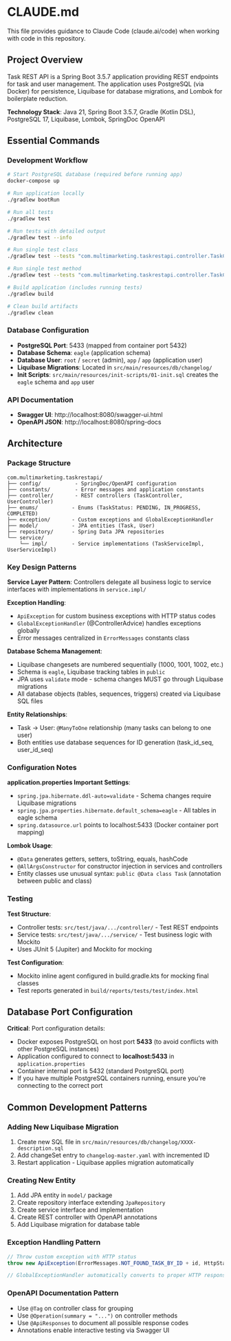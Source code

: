 # CLAUDE.md

This file provides guidance to Claude Code (claude.ai/code) when working with code in this repository.

## Project Overview

Task REST API is a Spring Boot 3.5.7 application providing REST endpoints for task and user management. The application uses PostgreSQL (via Docker) for persistence, Liquibase for database migrations, and Lombok for boilerplate reduction.

**Technology Stack**: Java 21, Spring Boot 3.5.7, Gradle (Kotlin DSL), PostgreSQL 17, Liquibase, Lombok, SpringDoc OpenAPI

## Essential Commands

### Development Workflow
```bash
# Start PostgreSQL database (required before running app)
docker-compose up

# Run application locally
./gradlew bootRun

# Run all tests
./gradlew test

# Run tests with detailed output
./gradlew test --info

# Run single test class
./gradlew test --tests "com.multimarketing.taskrestapi.controller.TaskControllerTest"

# Run single test method
./gradlew test --tests "com.multimarketing.taskrestapi.controller.TaskControllerTest.testFindTaskById"

# Build application (includes running tests)
./gradlew build

# Clean build artifacts
./gradlew clean
```

### Database Configuration
- **PostgreSQL Port**: 5433 (mapped from container port 5432)
- **Database Schema**: `eagle` (application schema)
- **Database User**: `root` / `secret` (admin), `app` / `app` (application user)
- **Liquibase Migrations**: Located in `src/main/resources/db/changelog/`
- **Init Scripts**: `src/main/resources/init-scripts/01-init.sql` creates the `eagle` schema and `app` user

### API Documentation
- **Swagger UI**: http://localhost:8080/swagger-ui.html
- **OpenAPI JSON**: http://localhost:8080/spring-docs

## Architecture

### Package Structure
```
com.multimarketing.taskrestapi/
├── config/           - SpringDoc/OpenAPI configuration
├── constants/        - Error messages and application constants
├── controller/       - REST controllers (TaskController, UserController)
├── enums/           - Enums (TaskStatus: PENDING, IN_PROGRESS, COMPLETED)
├── exception/       - Custom exceptions and GlobalExceptionHandler
├── model/           - JPA entities (Task, User)
├── repository/      - Spring Data JPA repositories
└── service/
    └── impl/        - Service implementations (TaskServiceImpl, UserServiceImpl)
```

### Key Design Patterns

**Service Layer Pattern**: Controllers delegate all business logic to service interfaces with implementations in `service.impl/`

**Exception Handling**:
- `ApiException` for custom business exceptions with HTTP status codes
- `GlobalExceptionHandler` (@ControllerAdvice) handles exceptions globally
- Error messages centralized in `ErrorMessages` constants class

**Database Schema Management**:
- Liquibase changesets are numbered sequentially (1000, 1001, 1002, etc.)
- Schema is `eagle`, Liquibase tracking tables in `public`
- JPA uses `validate` mode - schema changes MUST go through Liquibase migrations
- All database objects (tables, sequences, triggers) created via Liquibase SQL files

**Entity Relationships**:
- Task → User: `@ManyToOne` relationship (many tasks can belong to one user)
- Both entities use database sequences for ID generation (task_id_seq, user_id_seq)

### Configuration Notes

**application.properties Important Settings**:
- `spring.jpa.hibernate.ddl-auto=validate` - Schema changes require Liquibase migrations
- `spring.jpa.properties.hibernate.default_schema=eagle` - All tables in eagle schema
- `spring.datasource.url` points to localhost:5433 (Docker container port mapping)

**Lombok Usage**:
- `@Data` generates getters, setters, toString, equals, hashCode
- `@AllArgsConstructor` for constructor injection in services and controllers
- Entity classes use unusual syntax: `public @Data class Task` (annotation between public and class)

### Testing

**Test Structure**:
- Controller tests: `src/test/java/.../controller/` - Test REST endpoints
- Service tests: `src/test/java/.../service/` - Test business logic with Mockito
- Uses JUnit 5 (Jupiter) and Mockito for mocking

**Test Configuration**:
- Mockito inline agent configured in build.gradle.kts for mocking final classes
- Test reports generated in `build/reports/tests/test/index.html`

## Database Port Configuration

**Critical**: Port configuration details:
- Docker exposes PostgreSQL on host port **5433** (to avoid conflicts with other PostgreSQL instances)
- Application configured to connect to **localhost:5433** in `application.properties`
- Container internal port is 5432 (standard PostgreSQL port)
- If you have multiple PostgreSQL containers running, ensure you're connecting to the correct port

## Common Development Patterns

### Adding New Liquibase Migration
1. Create new SQL file in `src/main/resources/db/changelog/XXXX-description.sql`
2. Add changeSet entry to `changelog-master.yaml` with incremented ID
3. Restart application - Liquibase applies migration automatically

### Creating New Entity
1. Add JPA entity in `model/` package
2. Create repository interface extending `JpaRepository`
3. Create service interface and implementation
4. Create REST controller with OpenAPI annotations
5. Add Liquibase migration for database table

### Exception Handling Pattern
```java
// Throw custom exception with HTTP status
throw new ApiException(ErrorMessages.NOT_FOUND_TASK_BY_ID + id, HttpStatus.NOT_FOUND);

// GlobalExceptionHandler automatically converts to proper HTTP response
```

### OpenAPI Documentation Pattern
- Use `@Tag` on controller class for grouping
- Use `@Operation(summary = "...")` on controller methods
- Use `@ApiResponses` to document all possible response codes
- Annotations enable interactive testing via Swagger UI
